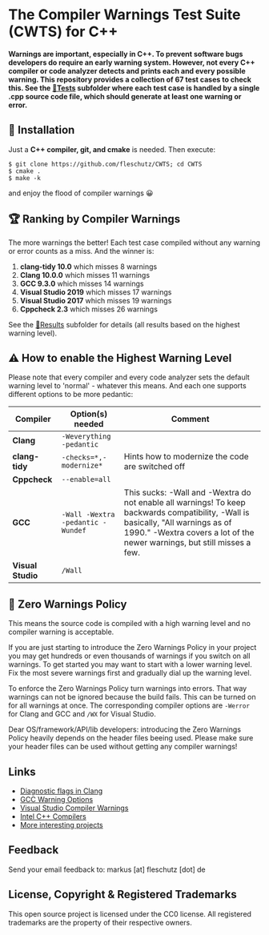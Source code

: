 The Compiler Warnings Test Suite (CWTS) for C++
===============================================

**Warnings are important, especially in C++. To prevent software bugs developers do require an early warning system. However, not every C++ compiler or code analyzer detects and prints each and every possible warning. This repository provides a collection of 67 test cases to check this. See the [📂Tests](Tests/) subfolder where each test case is handled by a single .cpp source code file, which should generate at least one warning or error.**


🔧 Installation 
----------------
Just a **C++ compiler, git, and cmake** is needed. Then execute:

```
$ git clone https://github.com/fleschutz/CWTS; cd CWTS
$ cmake .
$ make -k
```
and enjoy the flood of compiler warnings 😀


🏆 Ranking by Compiler Warnings
--------------------------------
The more warnings the better! Each test case compiled without any warning or error counts as a miss. And the winner is:

1. **clang-tidy 10.0** which misses 8 warnings
2. **Clang 10.0.0** which misses 11 warnings
3. **GCC 9.3.0** which misses 14 warnings
4. **Visual Studio 2019** which misses 17 warnings
5. **Visual Studio 2017** which misses 19 warnings
6. **Cppcheck 2.3** which misses 26 warnings

See the [📂Results](Results/) subfolder for details (all results based on the highest warning level). 


⚠️ How to enable the Highest Warning Level 
-------------------------------------------
Please note that every compiler and every code analyzer sets the default warning level to 'normal' - whatever this means. And each one supports different options to be more pedantic:

| Compiler          | Option(s) needed                  | Comment                                           |
| ------------------|-----------------------------------| --------------------------------------------------|
| **Clang**         | `-Weverything -pedantic`          |                                                   |
| **clang-tidy**    | `-checks=*,-modernize*`           | Hints how to modernize the code are switched off  |
| **Cppcheck**      | `--enable=all`                    |                                                   |
| **GCC**           | `-Wall -Wextra -pedantic -Wundef` | This sucks: -Wall and -Wextra do not enable all warnings! To keep backwards compatibility, -Wall is basically, "All warnings as of 1990." -Wextra covers a lot of the newer warnings, but still misses a few.   |
| **Visual Studio** | `/Wall`                           |                                                   |


👮‍ Zero Warnings Policy 
------------------------
This means the source code is compiled with a high warning level and no compiler warning is acceptable.

If you are just starting to introduce the Zero Warnings Policy in your project you may get hundreds or even thousands of warnings if you switch on all warnings. To get started you may want to start with a lower warning level. Fix the most severe warnings first and gradually dial up the warning level.

To enforce the Zero Warnings Policy turn warnings into errors. That way warnings can not be ignored because the build fails. This can be turned on for all warnings at once. The corresponding compiler options are `-Werror` for Clang and GCC and `/WX` for Visual Studio.

Dear OS/framework/API/lib developers: introducing the Zero Warnings Policy heavily depends on the header files beeing used. Please make sure your header files can be used without getting any compiler warnings!

Links
-----
* [Diagnostic flags in Clang](https://clang.llvm.org/docs/DiagnosticsReference.html)
* [GCC Warning Options](https://gcc.gnu.org/onlinedocs/gcc/Warning-Options.html)
* [Visual Studio Compiler Warnings](https://docs.microsoft.com/en-us/cpp/error-messages/compiler-warnings/compiler-warnings-by-compiler-version)
* [Intel C++ Compilers](https://software.intel.com/en-us/c-compilers)
* [More interesting projects](http://www.fleschutz.de/Service.html)

Feedback
---------
Send your email feedback to: markus [at] fleschutz [dot] de

License, Copyright & Registered Trademarks
------------------------------------------
This open source project is licensed under the CC0 license. All registered trademarks are the property of their respective owners.
